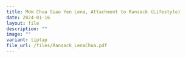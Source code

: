 ```yaml
---
title: Mdm Chua Siao Yen Lena, Attachment to Ransack (Lifestyle)
date: 2024-01-16
layout: file
description: ""
image: ""
variant: tiptap
file_url: /files/Ransack_LenaChua.pdf
---
```

